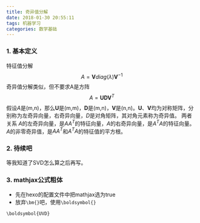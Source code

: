 ```yaml
---
title: 奇异值分解
date: 2018-01-30 20:55:11
tags: 机器学习
categories: 数学基础
---
```


### 1. 基本定义
特征值分解
$$ A = \boldsymbol{V}diag(\lambda)\boldsymbol{V}^{-1} $$
奇异值分解类似，但不要求A是方阵
$$ A = \boldsymbol{UDV}^T$$
假设$A$是(m,n)，那么$\boldsymbol{U}$是(m,m)，$\boldsymbol{D}$是(m,n)，$\boldsymbol{V}$是(n,n)。$\boldsymbol{U}$、$\boldsymbol{V}$均为对称矩阵，分别称为左奇异向量，右奇异向量，$D$是对角矩阵，其对角元素称为奇异值。
两者关系
$A$的左奇异向量，是$AA^T$的特征向量，$A$的右奇异向量，是$A^TA$的特征向量。$A$的非零奇异值，是$AA^T$和$A^TA$的特征值的平方根。

### 2. 待续吧
等我知道了SVD怎么算之后再写。

### 3. mathjax公式粗体
- 先在hexo的配置文件中把mathjax选为true
- 放弃`\bm{}`吧，使用`\boldsymbol{}`

```
\boldsymbol{UVD}
```


